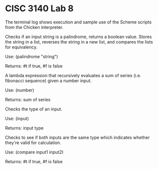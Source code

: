 # CISC 3140 Lab 8

The terminal log shows execution and sample use of the Scheme scripts from the Chicken interpreter.

Checks if an input string is a palindrome, returns a boolean value. Stores the string in a list, reverses the string in a new list, and compares the lists for equivalency.

Use: (palindrome "string")

Returns: #t if true, #f is false

A lambda expression that recursively evaluates a sum of series (i.e. fibonacci sequence) given a number input.

Use: (number)

Returns: sum of series

Checks the type of an input.

Use: (input)

Returns: input type

Checks to see if both inputs are the same type which indicates whether they're valid for calculation.

Use: (compare input1 input2)

Returns: #t if true, #f is false
